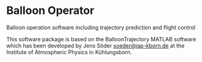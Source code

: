# Balloon Operator

Balloon operation software including trajectory prediction and flight control

This software package is based on the BalloonTrajectory MATLAB software which
has been developed by Jens Söder <soeder@iap-kborn.de> at the Institute of 
Atmospheric Physics in Kühlungsborn.
